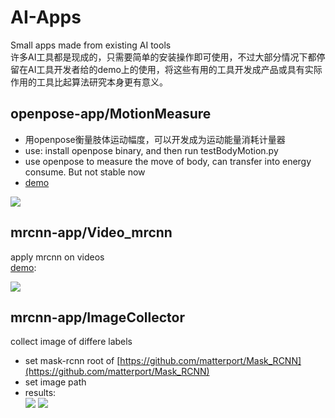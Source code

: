 # AI-Apps
Small apps made from existing AI tools  
许多AI工具都是现成的，只需要简单的安装操作即可使用，不过大部分情况下都停留在AI工具开发者给的demo上的使用，将这些有用的工具开发成产品或具有实际作用的工具比起算法研究本身更有意义。
## openpose-app/MotionMeasure
- 用openpose衡量肢体运动幅度，可以开发成为运动能量消耗计量器
- use: install openpose binary, and then run testBodyMotion.py
- use openpose to measure the move of body, can transfer into energy consume. But not stable now
- [demo](https://github.com/B-C-WANG/AI-Apps/blob/master/openpose-app/MotionMeasure/demo.gif) 
   
![](https://i.imgur.com/EmZeecN.gif)
## mrcnn-app/Video_mrcnn
apply mrcnn on videos  
[demo](https://github.com/B-C-WANG/AI-Apps/blob/master/mrcnn-app/Video_mrcnn/output.gif):
  
![](https://i.imgur.com/Ayr2fxK.gif)
## mrcnn-app/ImageCollector
collect image of differe labels  
- set mask-rcnn root of [https://github.com/matterport/Mask_RCNN](https://github.com/matterport/Mask_RCNN)  
- set image path  
- results:  
![](https://i.imgur.com/nJ44e91.png)
![](https://i.imgur.com/UpW4FSK.png)



